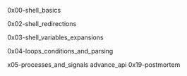 0x00-shell_basics

0x02-shell_redirections

0x03-shell_variables_expansions

0x04-loops_conditions_and_parsing

x05-processes_and_signals
advance_api
0x19-postmortem
